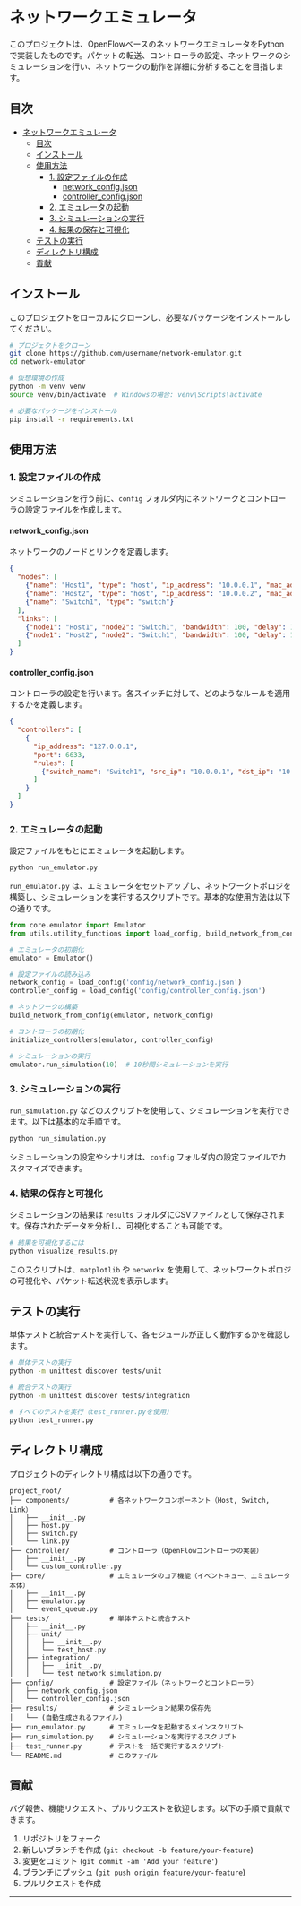 
# ネットワークエミュレータ

このプロジェクトは、OpenFlowベースのネットワークエミュレータをPythonで実装したものです。パケットの転送、コントローラの設定、ネットワークのシミュレーションを行い、ネットワークの動作を詳細に分析することを目指します。

## 目次

- [ネットワークエミュレータ](#ネットワークエミュレータ)
	- [目次](#目次)
	- [インストール](#インストール)
	- [使用方法](#使用方法)
		- [1. 設定ファイルの作成](#1-設定ファイルの作成)
			- [network\_config.json](#network_configjson)
			- [controller\_config.json](#controller_configjson)
		- [2. エミュレータの起動](#2-エミュレータの起動)
		- [3. シミュレーションの実行](#3-シミュレーションの実行)
		- [4. 結果の保存と可視化](#4-結果の保存と可視化)
	- [テストの実行](#テストの実行)
	- [ディレクトリ構成](#ディレクトリ構成)
	- [貢献](#貢献)

## インストール

このプロジェクトをローカルにクローンし、必要なパッケージをインストールしてください。

```bash
# プロジェクトをクローン
git clone https://github.com/username/network-emulator.git
cd network-emulator

# 仮想環境の作成
python -m venv venv
source venv/bin/activate  # Windowsの場合: venv\Scripts\activate

# 必要なパッケージをインストール
pip install -r requirements.txt
```

## 使用方法

### 1. 設定ファイルの作成

シミュレーションを行う前に、`config` フォルダ内にネットワークとコントローラの設定ファイルを作成します。

#### network_config.json

ネットワークのノードとリンクを定義します。

```json
{
  "nodes": [
    {"name": "Host1", "type": "host", "ip_address": "10.0.0.1", "mac_address": "00:00:00:00:00:01"},
    {"name": "Host2", "type": "host", "ip_address": "10.0.0.2", "mac_address": "00:00:00:00:00:02"},
    {"name": "Switch1", "type": "switch"}
  ],
  "links": [
    {"node1": "Host1", "node2": "Switch1", "bandwidth": 100, "delay": 10},
    {"node1": "Host2", "node2": "Switch1", "bandwidth": 100, "delay": 10}
  ]
}
```

#### controller_config.json

コントローラの設定を行います。各スイッチに対して、どのようなルールを適用するかを定義します。

```json
{
  "controllers": [
    {
      "ip_address": "127.0.0.1",
      "port": 6633,
      "rules": [
        {"switch_name": "Switch1", "src_ip": "10.0.0.1", "dst_ip": "10.0.0.2", "out_port": 1}
      ]
    }
  ]
}
```

### 2. エミュレータの起動

設定ファイルをもとにエミュレータを起動します。

```bash
python run_emulator.py
```

`run_emulator.py` は、エミュレータをセットアップし、ネットワークトポロジを構築し、シミュレーションを実行するスクリプトです。基本的な使用方法は以下の通りです。

```python
from core.emulator import Emulator
from utils.utility_functions import load_config, build_network_from_config, initialize_controllers

# エミュレータの初期化
emulator = Emulator()

# 設定ファイルの読み込み
network_config = load_config('config/network_config.json')
controller_config = load_config('config/controller_config.json')

# ネットワークの構築
build_network_from_config(emulator, network_config)

# コントローラの初期化
initialize_controllers(emulator, controller_config)

# シミュレーションの実行
emulator.run_simulation(10)  # 10秒間シミュレーションを実行
```

### 3. シミュレーションの実行

`run_simulation.py` などのスクリプトを使用して、シミュレーションを実行できます。以下は基本的な手順です。

```bash
python run_simulation.py
```

シミュレーションの設定やシナリオは、`config` フォルダ内の設定ファイルでカスタマイズできます。

### 4. 結果の保存と可視化

シミュレーションの結果は `results` フォルダにCSVファイルとして保存されます。保存されたデータを分析し、可視化することも可能です。

```bash
# 結果を可視化するには
python visualize_results.py
```

このスクリプトは、`matplotlib` や `networkx` を使用して、ネットワークトポロジの可視化や、パケット転送状況を表示します。

## テストの実行

単体テストと統合テストを実行して、各モジュールが正しく動作するかを確認します。

```bash
# 単体テストの実行
python -m unittest discover tests/unit

# 統合テストの実行
python -m unittest discover tests/integration

# すべてのテストを実行（test_runner.pyを使用）
python test_runner.py
```

## ディレクトリ構成

プロジェクトのディレクトリ構成は以下の通りです。

```
project_root/
├── components/          # 各ネットワークコンポーネント（Host, Switch, Link）
│   ├── __init__.py
│   ├── host.py
│   ├── switch.py
│   └── link.py
├── controller/          # コントローラ（OpenFlowコントローラの実装）
│   ├── __init__.py
│   └── custom_controller.py
├── core/                # エミュレータのコア機能（イベントキュー、エミュレータ本体）
│   ├── __init__.py
│   ├── emulator.py
│   └── event_queue.py
├── tests/               # 単体テストと統合テスト
│   ├── __init__.py
│   ├── unit/
│   │   ├── __init__.py
│   │   └── test_host.py
│   ├── integration/
│   │   ├── __init__.py
│   │   └── test_network_simulation.py
├── config/              # 設定ファイル（ネットワークとコントローラ）
│   ├── network_config.json
│   └── controller_config.json
├── results/             # シミュレーション結果の保存先
│   └── (自動生成されるファイル)
├── run_emulator.py      # エミュレータを起動するメインスクリプト
├── run_simulation.py    # シミュレーションを実行するスクリプト
├── test_runner.py       # テストを一括で実行するスクリプト
└── README.md            # このファイル
```

## 貢献

バグ報告、機能リクエスト、プルリクエストを歓迎します。以下の手順で貢献できます。

1. リポジトリをフォーク
2. 新しいブランチを作成 (`git checkout -b feature/your-feature`)
3. 変更をコミット (`git commit -am 'Add your feature'`)
4. ブランチにプッシュ (`git push origin feature/your-feature`)
5. プルリクエストを作成

---
